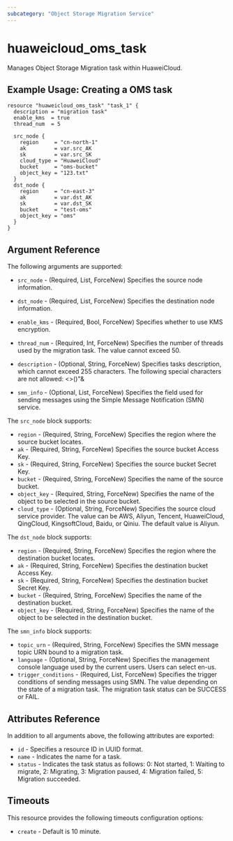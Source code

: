 ```yaml
---
subcategory: "Object Storage Migration Service"
---
```


# huaweicloud\_oms\_task

Manages Object Storage Migration task within HuaweiCloud.

## Example Usage:  Creating a OMS task

```hcl
resource "huaweicloud_oms_task" "task_1" {
  description = "migration task"
  enable_kms  = true
  thread_num  = 5

  src_node {
    region     = "cn-north-1"
    ak         = var.src_AK
    sk         = var.src_SK
    cloud_type = "HuaweiCloud"
    bucket     = "oms-bucket"
    object_key = "123.txt"
  }
  dst_node {
    region     = "cn-east-3"
    ak         = var.dst_AK
    sk         = var.dst_SK
    bucket     = "test-oms"
    object_key = "oms"
  }
}
```

## Argument Reference

The following arguments are supported:

* `src_node` - (Required, List, ForceNew) Specifies the source node information.

* `dst_node` - (Required, List, ForceNew) Specifies the destination node information.

* `enable_kms` - (Required, Bool, ForceNew) Specifies whether to use KMS encryption.

* `thread_num` - (Required, Int, ForceNew) Specifies the number of threads used by the migration
	task. The value cannot exceed 50.

* `description` - (Optional, String, ForceNew) Specifies tasks description, which cannot exceed 255
	characters. The following special characters are not allowed: <>()"&

* `smn_info` - (Optional, List, ForceNew) Specifies the field used for sending messages using the
	Simple Message Notification (SMN) service.


The `src_node` block supports:

* `region` - (Required, String, ForceNew) Specifies the region where the source bucket locates.
* `ak` - (Required, String, ForceNew) Specifies the source bucket Access Key.
* `sk` - (Required, String, ForceNew) Specifies the source bucket Secret Key.
* `bucket` - (Required, String, ForceNew) Specifies the name of the source bucket.
* `object_key` - (Required, String, ForceNew) Specifies the name of the object to be selected in the
  source bucket.
* `cloud_type` - (Optional, String, ForceNew) Specifies the source cloud service provider. The value can be
  AWS, Aliyun, Tencent, HuaweiCloud, QingCloud, KingsoftCloud, Baidu, or Qiniu.
  The default value is Aliyun.

The `dst_node` block supports:

* `region` - (Required, String, ForceNew) Specifies the region where the destination bucket locates.
* `ak` - (Required, String, ForceNew) Specifies the destination bucket Access Key.
* `sk` - (Required, String, ForceNew) Specifies the destination bucket Secret Key.
* `bucket` - (Required, String, ForceNew) Specifies the name of the destination bucket.
* `object_key` - (Required, String, ForceNew) Specifies the name of the object to be selected in the
  destination bucket.

The `smn_info` block supports:

* `topic_urn` - (Required, String, ForceNew) Specifies the SMN message topic URN bound to a migration
	task.
* `language` - (Optional, String, ForceNew) Specifies the management console language used by the
	current users. Users can select en-us.
* `trigger_conditions` - (Required, List, ForceNew) Specifies the trigger conditions of sending messages
	using SMN. The value depending on the state of a migration task. The migration task
	status can be SUCCESS or FAIL.

## Attributes Reference

In addition to all arguments above, the following attributes are exported:

* `id` - Specifies a resource ID in UUID format.
* `name` - Indicates the name for a task.
* `status` - Indicates the task status as follows: 0: Not started, 1: Waiting to migrate,
	2: Migrating, 3: Migration paused, 4: Migration failed, 5: Migration succeeded.

## Timeouts
This resource provides the following timeouts configuration options:
- `create` - Default is 10 minute.

